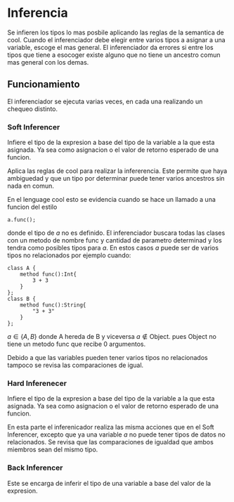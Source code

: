 # Inferencia

Se infieren los tipos  lo mas posbile aplicando las reglas de la semantica de cool. Cuando el inferenciador debe elegir entre varios tipos a asignar a una variable, escoge el mas general. El inferenciador da errores si entre los tipos que tiene a esocoger existe alguno que no tiene un ancestro comun mas general con los demas.

## Funcionamiento

El inferenciador se ejecuta varias veces, en cada una  realizando un chequeo distinto.

### Soft Inferencer 

Infiere el tipo de la expresion a base del tipo de la variable a la que esta asignada. Ya sea como asignacion o el valor de retorno esperado de una funcion.

Aplica las reglas de cool para realizar la infererencia.  Este permite que haya ambiguedad y que un tipo por determinar puede tener varios ancestros sin nada en comun.

En el lenguage cool esto se evidencia cuando se hace un llamado a una funcion del estilo

```
a.func();
```

donde el tipo de _a_  no es definido. El inferenciador buscara todas las clases con un metodo de nombre func y cantidad de parametro determinad y los tendra como posibles tipos para _a_. En estos casos _a_ puede ser de varios tipos no relacionados por ejemplo cuando:

```
class A {
	method func():Int{
		3 + 3
	}
};
class B {
	method func():String{
		"3 + 3"
	}
};
```

$a \in \{A, B\}$ donde A hereda de B y viceversa $a \notin \text{Object}$. pues Object no tiene un metodo func que recibe 0 argumentos.

Debido a que las variables pueden tener varios tipos no relacionados tampoco se revisa las comparaciones de igual.

### Hard Inferenecer

Infiere el tipo de la expresion a base del tipo de la variable a la que esta asignada. Ya sea como asignacion o el valor de retorno esperado de una funcion.

En esta parte el inferenicador realiza las misma acciones que en el Soft Inferencer, excepto que ya una variable $a$ no puede tener tipos de datos no relacionados.  Se revisa que las comparaciones de igualdad que ambos miembros sean del mismo tipo.

### Back Inferencer

Este se encarga de inferir el tipo de una variable a base del valor de la expresion.

